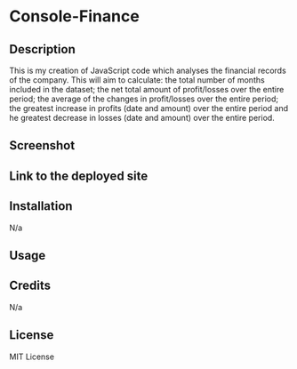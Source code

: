 # Console-Finance

## Description 
This is my creation of JavaScript code which analyses the financial records of the company. This will aim to calculate: the total number of months included in the dataset; the net total amount of profit/losses over the entire period; the average of the changes in profit/losses over the entire period; the greatest increase in profits (date and amount) over the entire period and he greatest decrease in losses (date and amount) over the entire period.

## Screenshot

## Link to the deployed site 

## Installation 
N/a

## Usage 

## Credits 
N/a

## License
MIT License